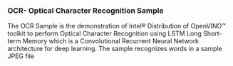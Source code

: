### OCR- Optical Character Recognition Sample

The OCR Sample is the demonstration of Intel® Distribution of OpenVINO™ toolkit to perform Optical Character Recognition using LSTM Long Short-term Memory which is a Convolutional Recurrent Neural Network architecture for deep learning. The sample recognizes words in a sample JPEG file